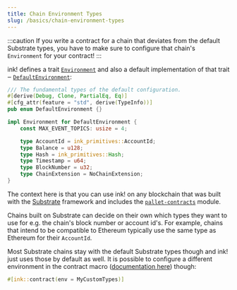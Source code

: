 ```yaml
---
title: Chain Environment Types
slug: /basics/chain-environment-types
---
```


:::caution
If you write a contract for a chain that deviates from the default
Substrate types, you have to make sure to configure that chain's
`Environment` for your contract!
:::

ink! defines a trait [`Environment`](https://paritytech.github.io/ink/ink_env/trait.Environment.html)
and also a default implementation of that trait ‒ [`DefaultEnvironment`](https://paritytech.github.io/ink/ink_env/enum.DefaultEnvironment.html):

```rust
/// The fundamental types of the default configuration.
#[derive(Debug, Clone, PartialEq, Eq)]
#[cfg_attr(feature = "std", derive(TypeInfo))]
pub enum DefaultEnvironment {}

impl Environment for DefaultEnvironment {
    const MAX_EVENT_TOPICS: usize = 4;

    type AccountId = ink_primitives::AccountId;
    type Balance = u128;
    type Hash = ink_primitives::Hash;
    type Timestamp = u64;
    type BlockNumber = u32;
    type ChainExtension = NoChainExtension;
}
```

The context here is that you can use ink! on any blockchain that was built with
the [Substrate](https://substrate.io) framework and includes the
[`pallet-contracts`](https://github.com/paritytech/substrate/tree/master/frame/contracts)
module.

Chains built on Substrate can decide on their own which types they want
to use for e.g. the chain's block number or account id's. For example,
chains that intend to be compatible to Ethereum typically use the same
type as Ethereum for their `AccountId`.

Most Substrate chains stay with the default Substrate types though and
ink! just uses those by default as well. It is possible to configure
a different environment in the contract macro ([documentation here](https://paritytech.github.io/ink/ink/attr.contract.html#header-arguments))
though:

```rust
#[ink::contract(env = MyCustomTypes)]
```
